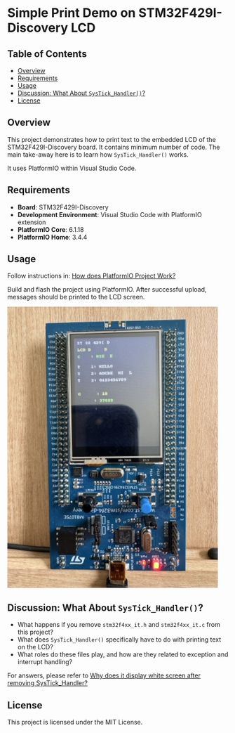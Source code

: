 # Simple Print Demo on STM32F429I-Discovery LCD

## Table of Contents
- [Overview](#overview)
- [Requirements](#requirements)
- [Usage](#usage)
- [Discussion: What About `SysTick_Handler()`?](#discussion-what-about-systick_handler)
- [License](#license)

## Overview
This project demonstrates how to print text to the embedded LCD of the STM32F429I-Discovery board. It contains minimum number of code. The main take-away here is to learn how `SysTick_Handler()` works.

It uses PlatformIO within Visual Studio Code.

## Requirements

- **Board**: STM32F429I-Discovery
- **Development Environment**: Visual Studio Code with PlatformIO extension
- **PlatformIO Core**: 6.1.18  
- **PlatformIO Home**: 3.4.4

## Usage
Follow instructions in: [How does PlatformIO Project Work?](https://seanshnkim.github.io/blog/2025/PlatformIO-What-it-does/)

Build and flash the project using PlatformIO. After successful upload, messages should be printed to the LCD screen.

![Print Result](img/print_text_on_LCD.jpeg)

## Discussion: What About `SysTick_Handler()`?

- What happens if you remove `stm32f4xx_it.h` and `stm32f4xx_it.c` from this project?
- What does `SysTick_Handler()` specifically have to do with printing text on the LCD?
- What roles do these files play, and how are they related to exception and interrupt handling?

For answers, please refer to [Why does it display white screen after removing SysTick_Handler?](https://seanshnkim.github.io/blog/2025/SysTick_Handler/)


## License
This project is licensed under the MIT License.